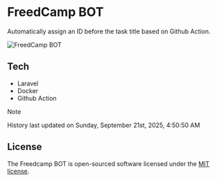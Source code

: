 # FreedCamp BOT

Automatically assign an ID before the task title based on Github Action.

![FreedCamp BOT](https://repository-images.githubusercontent.com/737932867/7d34798b-2680-471c-b089-a78a718d3d6a)

## Tech

- Laravel
- Docker
- Github Action

> [!NOTE]  
> History last updated on Sunday, September 21st, 2025, 4:50:50 AM

## License

The Freedcamp BOT is open-sourced software licensed under the [MIT license](https://opensource.org/licenses/MIT).
